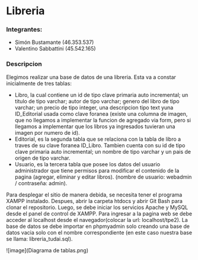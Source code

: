 # Libreria

### Integrantes: 
+ Simón Bustamante (46.353.537)
+ Valentino Sabbattini (45.542.165)

### Descripcion
Elegimos realizar una base de datos de una libreria. Esta va a constar inicialmente de tres tablas: 
- Libro, la cual contiene un id de tipo clave primaria auto incremental; un titulo de tipo varchar; autor de tipo varchar; genero del libro de tipo varchar; un precio de tipo integer, una descripcion tipo text yuna ID_Editorial usada como clave foranea (existe una columna de imagen, que no llegamos a implementar la funcion de agregado via form, pero si llegamos a implementar que los libros ya ingresados tuvieran una imagen por numero de id). 
- Editorial, es la segunda tabla que se relaciona con la tabla de libro a traves de su clave foranea ID_Libro. Tambien cuenta con su id de tipo clave primaria auto incremental; un nombre de tipo varchar y un pais de origen de tipo varchar.
- Usuario, es la tercera tabla que posee los datos del usuario administrador que tiene permisos para modificar el contenido de la pagina (agregar, eliminar y editar libros). (nombre de usuario: webadmin / contraseña: admin).

Para desplegar el sitio de manera debida, se necesita tener el programa XAMPP instalado. Despues, abrir la carpeta htdocs y abrir Git Bash para clonar el repositorio. Luego, se debe iniciar los servicios Apache y MySQL desde el panel de control de XAMPP.
Para ingresar a la pagina web se debe acceder al localhost desde el navegador(colocar la url: localhost/tpe2).
La base de datos se debe importar en phpmyadmin solo creando una base de datos vacia solo con el nombre correspondiente (en este caso nuestra base se llama: libreria_tudai.sql).

![image](Diagrama de tablas.png)
